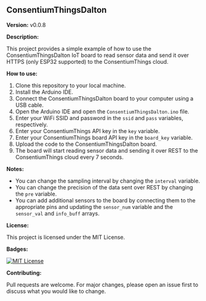 ## ConsentiumThingsDalton

**Version:** v0.0.8

**Description:**

This project provides a simple example of how to use the ConsentiumThingsDalton IoT board to read sensor data and send it over HTTPS (only ESP32 supported) to the ConsentiumThings cloud.

**How to use:**

1. Clone this repository to your local machine.
2. Install the Arduino IDE.
3. Connect the ConsentiumThingsDalton board to your computer using a USB cable.
4. Open the Arduino IDE and open the `ConsentiumThingsDalton.ino` file.
5. Enter your WiFi SSID and password in the `ssid` and `pass` variables, respectively.
6. Enter your ConsentiumThings API key in the `key` variable.
7. Enter your ConsentiumThings board API key in the `board_key` variable.
8. Upload the code to the ConsentiumThingsDalton board.
9. The board will start reading sensor data and sending it over REST to the ConsentiumThings cloud every 7 seconds.

**Notes:**

* You can change the sampling interval by changing the `interval` variable.
* You can change the precision of the data sent over REST by changing the `pre` variable.
* You can add additional sensors to the board by connecting them to the appropriate pins and updating the `sensor_num` variable and the `sensor_val` and `info_buff` arrays.

**License:**

This project is licensed under the MIT License.

**Badges:**

[![MIT License](https://img.shields.io/badge/license-MIT-blue.svg)](LICENSE)

**Contributing:**

Pull requests are welcome. For major changes, please open an issue first to discuss what you would like to change.
